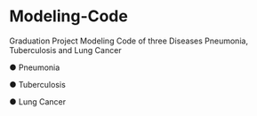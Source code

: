 # Modeling-Code
Graduation Project Modeling Code of three Diseases Pneumonia, Tuberculosis  and Lung Cancer

● Pneumonia

● Tuberculosis

● Lung Cancer










